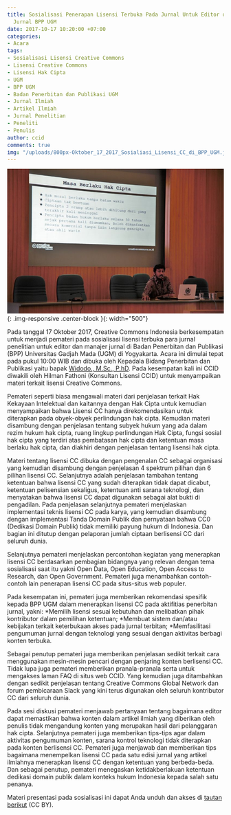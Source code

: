```yaml
---
title: Sosialisasi Penerapan Lisensi Terbuka Pada Jurnal Untuk Editor dan Manajer
  Jurnal BPP UGM
date: 2017-10-17 10:20:00 +07:00
categories:
- Acara
tags:
- Sosialisasi Lisensi Creative Commons
- Lisensi Creative Commons
- Lisensi Hak Cipta
- UGM
- BPP UGM
- Badan Penerbitan dan Publikasi UGM
- Jurnal Ilmiah
- Artikel Ilmiah
- Jurnal Penelitian
- Peneliti
- Penulis
author: ccid
comments: true
img: "/uploads/800px-Oktober_17_2017_Sosialiasi_Lisensi_CC_di_BPP_UGM.jpg"
---
```


![800px-Oktober_17_2017_Sosialiasi_Lisensi_CC_di_BPP_UGM.jpg](/uploads/800px-Oktober_17_2017_Sosialiasi_Lisensi_CC_di_BPP_UGM.jpg){: .img-responsive .center-block }{: width="500"}

Pada tanggal 17 Oktober 2017, Creative Commons Indonesia berkesempatan untuk menjadi pemateri pada sosialisasi lisensi terbuka para jurnal penelitian untuk editor dan manajer jurnal di Badan Penerbitan dan Publikasi (BPP) Universitas Gadjah Mada (UGM) di Yogyakarta. Acara ini dimulai tepat pada pukul 10:00 WIB dan dibuka oleh Kepadala Bidang Penerbitan dan Publikasi yaitu bapak [Widodo., M.Sc., P.hD](https://publikasi.ugm.ac.id/id/pimpinan-organisasi/). Pada kesempatan kali ini CCID diwakili oleh Hilman Fathoni (Konsultan Lisensi CCID) untuk menyampaikan materi terkait lisensi Creative Commons.

Pemateri seperti biasa mengawali materi dari penjelasan terkait Hak Kekayaan Intelektual dan kaitannya dengan Hak Cipta untuk kemudian menyampaikan bahwa Lisensi CC hanya direkomendasikan untuk diterapkan pada obyek-obyek perlindungan hak cipta. Kemudian materi disambung dengan penjelasan tentang subyek hukum yang ada dalam rezim hukum hak cipta, ruang lingkup perlindungan Hak Cipta, fungsi sosial hak cipta yang terdiri atas pembatasan hak cipta dan ketentuan masa berlaku hak cipta, dan diakhiri dengan penjelasan tentang lisensi hak cipta. 

Materi tentang lisensi CC dibuka dengan pengenalan CC sebagai organisasi yang kemudian disambung dengan penjelasan 4 spektrum pilihan dan 6 pilihan lisensi CC. Selanjutnya adalah penjelasan tambahan tentang ketentuan bahwa lisensi CC yang sudah diterapkan tidak dapat dicabut, ketentuan pelisensian sekaligus, ketentuan anti sarana teknologi, dan menyatakan bahwa lisensi CC dapat digunakan sebagai alat bukti di pengadilan. Pada penjelasan selanjutnya pemateri menjelaskan implementasi teknis lisensi CC pada karya, yang kemudian disambung dengan implementasi Tanda Domain Publik dan pernyataan bahwa CC0 (Dedikasi Domain Publik) tidak memiliki payung hukum di Indonesia. Dan bagian ini ditutup dengan pelaporan jumlah ciptaan berlisensi CC dari seluruh dunia.

Selanjutnya pemateri menjelaskan percontohan kegiatan yang menerapkan lisensi CC berdasarkan pembagian bidangnya yang relevan dengan tema sosialisasi saat itu yakni Open Data, Open Education, Open Access to Research, dan Open Government. Pemateri juga menambahkan contoh-contoh lain penerapan lisensi CC pada situs-situs web populer. 

Pada kesempatan ini, pemateri juga memberikan rekomendasi spesifik kepada BPP UGM dalam menerapkan lisensi CC pada aktifitias penerbitan jurnal, yakni:
*Memilih lisensi sesuai kebutuhan dan melibatkan pihak kontributor dalam pemilihan ketentuan; 
*Membuat sistem dan/atau kebijakan terkait keterbukaan akses pada jurnal terbitan;
*Memfasilitasi pengumuman jurnal dengan teknologi yang sesuai dengan aktivitas berbagi konten terbuka.

Sebagai penutup pemateri juga memberikan penjelasan sedikit terkait cara menggunakan mesin-mesin pencari dengan penjaring konten berlisensi CC. Tidak lupa juga pemateri memberikan pranala-pranala serta untuk mengakses laman FAQ di situs web CCID. Yang kemudian juga ditambahkan dengan sedikit penjelasan tentang Creative Commons Global Network dan forum pembicaraan Slack yang kini terus digunakan oleh seluruh kontributor CC dari seluruh dunia.

Pada sesi diskusi pemateri menjawab pertanyaan tentang bagaimana editor dapat memastikan bahwa konten dalam artikel ilmiah yang diberikan oleh penulis tidak mengandung konten yang merupakan hasil dari pelanggaran hak cipta. Selanjutnya pemateri juga memberikan tips-tips agar dalam aktivitas pengumuman konten, sarana kontrol teknologi tidak diterapkan pada konten berlisensi CC. Pemateri juga menjawab dan memberikan tips bagaimana menempelkan lisensi CC pada satu edisi jurnal yang artikel ilmiahnya menerapkan lisensi CC dengan ketentuan yang berbeda-beda. Dan sebagai penutup, pemateri menegaskan ketidakberlakuan ketentuan dedikasi domain publik dalam konteks hukum Indonesia kepada salah satu penanya. 

Materi presentasi pada sosialisasi ini dapat Anda unduh dan akses di [tautan berikut](https://www.slideshare.net/CreativeCommonsIndonesia/ccid-17-oktober-2017-penerapan-lisensi-terbuka-pada-hasil-penelitian/CreativeCommonsIndonesia/ccid-17-oktober-2017-penerapan-lisensi-terbuka-pada-hasil-penelitian) (CC BY).